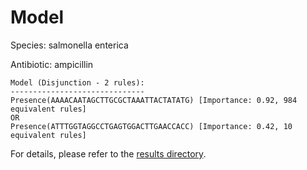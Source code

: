 
# Model

Species: salmonella enterica

Antibiotic: ampicillin

```
Model (Disjunction - 2 rules):
------------------------------
Presence(AAAACAATAGCTTGCGCTAAATTACTATATG) [Importance: 0.92, 984 equivalent rules]
OR
Presence(ATTTGGTAGGCCTGAGTGGACTTGAACCACC) [Importance: 0.42, 10 equivalent rules]

```

For details, please refer to the [results directory](../../../../../results/scm_b/salmonella+enterica/ampicillin/repeat_3/).

